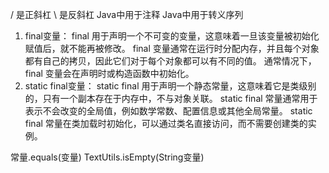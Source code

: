 / 是正斜杠 	\ 是反斜杠
Java中用于注释	Java中用于转义序列

1. final变量：
final 用于声明一个不可变的变量，这意味着一旦该变量被初始化赋值后，就不能再被修改。
final 变量通常在运行时分配内存，并且每个对象都有自己的拷贝，因此它们对于每个对象都可以有不同的值。
通常情况下，final 变量会在声明时或构造函数中初始化。
2. static final变量：
static final 用于声明一个静态常量，这意味着它是类级别的，只有一个副本存在于内存中，不与对象关联。
static final 常量通常用于表示不会改变的全局值，例如数学常数、配置信息或其他全局常量。
static final 常量在类加载时初始化，可以通过类名直接访问，而不需要创建类的实例。

常量.equals(变量)
TextUtils.isEmpty(String变量)

